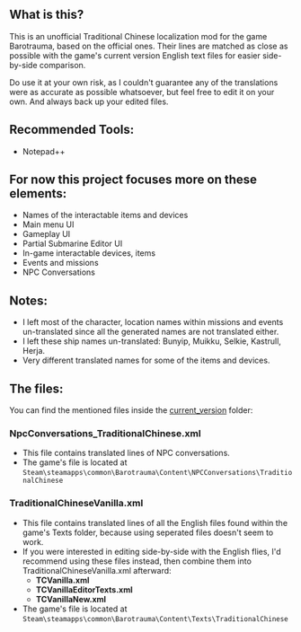 ## What is this?
This is an unofficial Traditional Chinese localization mod for the game Barotrauma, based on the official ones.
Their lines are matched as close as possible with the game's current version English text files for easier side-by-side comparison.

Do use it at your own risk, as I couldn't guarantee any of the translations were as accurate as possible whatsoever, but feel free to edit it on your own. And always back up your edited files.

## Recommended Tools:
- Notepad++

## For now this project focuses more on these elements:
- Names of the interactable items and devices
- Main menu UI
- Gameplay UI
- Partial Submarine Editor UI
- In-game interactable devices, items
- Events and missions
- NPC Conversations

## Notes:
- I left most of the character, location names within missions and events un-translated since all the generated names are not translated either.
- I left these ship names un-translated: Bunyip, Muikku, Selkie, Kastrull, Herja.
- Very different translated names for some of the items and devices.

## The files:
You can find the mentioned files inside the [current_version](./current_version) folder:
### NpcConversations_TraditionalChinese.xml
- This file contains translated lines of NPC conversations.
- The game's file is located at ```Steam\steamapps\common\Barotrauma\Content\NPCConversations\TraditionalChinese```

### TraditionalChineseVanilla.xml
- This file contains translated lines of all the English files found within the game's Texts folder, because using seperated files doesn't seem to work.
- If you were interested in editing side-by-side with the English flies, I'd recommend using these files instead, then combine them into TraditionalChineseVanilla.xml afterward:
  - **TCVanilla.xml**
  - **TCVanillaEditorTexts.xml**
  - **TCVanillaNew.xml**
- The game's file is located at ```Steam\steamapps\common\Barotrauma\Content\Texts\TraditionalChinese```

